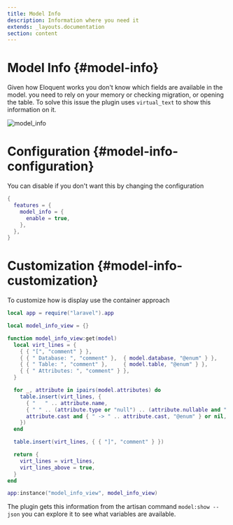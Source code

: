```yaml
---
title: Model Info
description: Information where you need it
extends: _layouts.documentation
section: content
---
```


# Model Info {#model-info}

Given how Eloquent works you don't know which fields are available in the model.
you need to rely on your memory or checking migration, or opening the table.
To solve this issue the plugin uses `virtual_text` to show this information on it.

![model_info](/assets/img/model_info.png)

# Configuration {#model-info-configuration}

You can disable if you don't want this by changing the configuration
```lua
{
  features = {
    model_info = {
      enable = true,
    },
  },
}
```

# Customization {#model-info-customization}

To customize how is display use the container approach

```lua
local app = require("laravel").app

local model_info_view = {}

function model_info_view:get(model)
  local virt_lines = {
    { { "[", "comment" } },
    { { " Database: ", "comment" },  { model.database, "@enum" } },
    { { " Table: ", "comment" },     { model.table, "@enum" } },
    { { " Attributes: ", "comment" } },
  }

  for _, attribute in ipairs(model.attributes) do
    table.insert(virt_lines, {
      { "   " .. attribute.name,                                                     "@enum" },
      { " " .. (attribute.type or "null") .. (attribute.nullable and "|null" or ""), "comment" },
      attribute.cast and { " -> " .. attribute.cast, "@enum" } or nil,
    })
  end

  table.insert(virt_lines, { { "]", "comment" } })

  return {
    virt_lines = virt_lines,
    virt_lines_above = true,
  }
end

app:instance("model_info_view", model_info_view)
```

The plugin gets this information from the artisan command `model:show --json` you can explore it to see what variables
are available.
